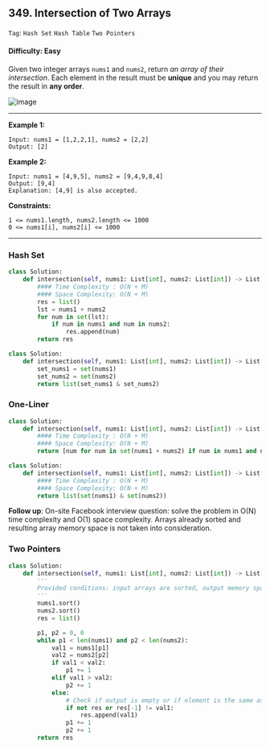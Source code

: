 ## 349. Intersection of Two Arrays

```Tag```: ```Hash Set``` ```Hash Table``` ```Two Pointers```

#### Difficulty: Easy

Given two integer arrays ```nums1``` and ```nums2```, return _an array of their intersection_. Each element in the result must be __unique__ and you may return the result in __any order__.

![image](https://user-images.githubusercontent.com/35042430/213248426-2dce2be8-afc0-4e2a-bbdd-76229fa8fae3.png)

---

__Example 1:__
```
Input: nums1 = [1,2,2,1], nums2 = [2,2]
Output: [2]
```

__Example 2:__
```
Input: nums1 = [4,9,5], nums2 = [9,4,9,8,4]
Output: [9,4]
Explanation: [4,9] is also accepted.
```

__Constraints:__
```
1 <= nums1.length, nums2.length <= 1000
0 <= nums1[i], nums2[i] <= 1000
```

---

### Hash Set

```Python
class Solution:
    def intersection(self, nums1: List[int], nums2: List[int]) -> List[int]:
        #### Time Complexity : O(N + M)
        #### Space Complexity: O(N + M)
        res = list()
        lst = nums1 + nums2
        for num in set(lst):
            if num in nums1 and num in nums2:
                res.append(num)
        return res
```

```Python
class Solution:
    def intersection(self, nums1: List[int], nums2: List[int]) -> List[int]:
        set_nums1 = set(nums1)
        set_nums2 = set(nums2)
        return list(set_nums1 & set_nums2)
```

### One-Liner

```Python
class Solution:
    def intersection(self, nums1: List[int], nums2: List[int]) -> List[int]:
        #### Time Complexity : O(N + M)
        #### Space Complexity: O(N + M)
        return [num for num in set(nums1 + nums2) if num in nums1 and num in nums2]
```

```Python
class Solution:
    def intersection(self, nums1: List[int], nums2: List[int]) -> List[int]:
        #### Time Complexity : O(N + M)
        #### Space Complexity: O(N + M)
        return list(set(nums1) & set(nums2))
```

__Follow up__: On-site Facebook interview question: solve the problem in O(N) time complexity and O(1) space complexity. Arrays already sorted and resulting array memory space is not taken into consideration.

### Two Pointers

```Python
class Solution:
    def intersection(self, nums1: List[int], nums2: List[int]) -> List[int]:
        '''
        Provided conditions: input arrays are sorted, output memory space is precomputed and reserved
        '''
        nums1.sort()
        nums2.sort()
        res = list()

        p1, p2 = 0, 0
        while p1 < len(nums1) and p2 < len(nums2):
            val1 = nums1[p1]
            val2 = nums2[p2]
            if val1 < val2:
                p1 += 1
            elif val1 > val2:
                p2 += 1
            else:
                # Check if output is empty or if element is the same as the last element in the output to avoid duplicate 
                if not res or res[-1] != val1:
                    res.append(val1)
                p1 += 1
                p2 += 1
        return res
```
